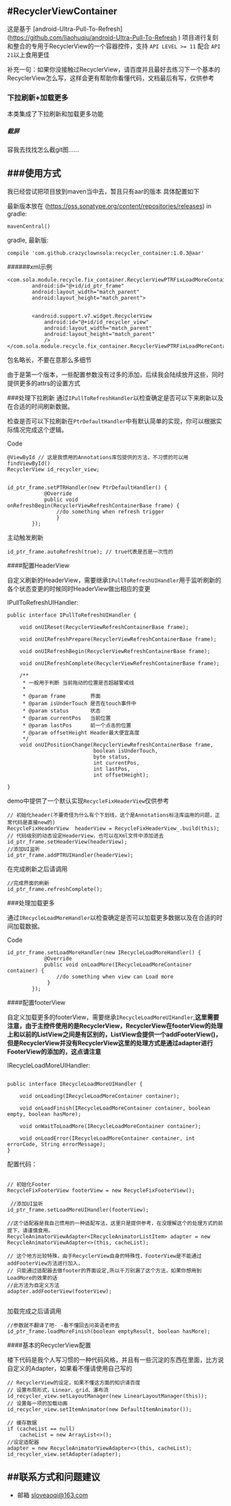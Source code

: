 #RecyclerViewContainer
---------------------------------------------

这是基于 [android-Ultra-Pull-To-Refresh] (https://github.com/liaohuqiu/android-Ultra-Pull-To-Refresh )  项目进行复刻和整合的专用于RecyclerView的一个容器控件，支持 `API LEVEL >= 11` 配合 `API 21`以上食用更佳

补充一句：如果你没接触过RecyclerView，请百度并且最好去练习下一个基本的RecyclerView怎么写，这样会更有帮助你看懂代码，文档最后有写，仅供参考

###  下拉刷新+加载更多
本类集成了下拉刷新和加载更多功能



##### 截屏
容我去找找怎么截git图……


###使用方式
-----------------------
 
我已经尝试把项目放到maven当中去，暂且只有aar的版本
具体配置如下

最新版本放在 (https://oss.sonatype.org/content/repositories/releases)
in gradle:

```
mavenCentral()
```

gradle, 最新版:
```
compile 'com.github.crazyclownsola:recycler_container:1.0.3@aar'
```


######xml示例
```
<com.sola.module.recycle.fix_container.RecyclerViewPTRFixLoadMoreContainer
        android:id="@+id/id_ptr_frame"
        android:layout_width="match_parent"
        android:layout_height="match_parent">


        <android.support.v7.widget.RecyclerView
            android:id="@+id/id_recycler_view"
            android:layout_width="match_parent"
            android:layout_height="match_parent"
            />
</com.sola.module.recycle.fix_container.RecyclerViewPTRFixLoadMoreContainer>

```
包名略长，不要在意那么多细节

由于是第一个版本，一些配置参数没有过多的添加，后续我会陆续放开这些，同时提供更多的attrs的设置方式

###处理下拉刷新
通过`IPullToRefreshHandler`以检查确定是否可以下来刷新以及在合适的时间刷新数据。

检查是否可以下拉刷新在`PtrDefaultHandler`中有默认简单的实现，你可以根据实际情况完成这个逻辑。

Code
```
@ViewById // 这是我惯用的Annotations库包提供的方法，不习惯的可以用findViewById()
RecyclerView id_recycler_view;
	
```

```
id_ptr_frame.setPTRHandler(new PtrDefaultHandler() {
            @Override
            public void onRefreshBegin(RecyclerViewRefreshContainerBase frame) {
                //do something when refresh trigger
                }
        });
```

主动触发刷新
```
id_ptr_frame.autoRefresh(true); // true代表是否是一次性的
```


####配置HeaderView


自定义刷新的HeaderView，需要继承`IPullToRefreshUIHandler`用于监听刷新的各个状态变更的时候同时HeaderView做出相应的变更

IPullToRefreshUIHandler:
```
public interface IPullToRefreshUIHandler {
   
    void onUIReset(RecyclerViewRefreshContainerBase frame);

    void onUIRefreshPrepare(RecyclerViewRefreshContainerBase frame);

    void onUIRefreshBegin(RecyclerViewRefreshContainerBase frame);

    void onUIRefreshComplete(RecyclerViewRefreshContainerBase frame);

    /**
     * 一般用于判断 当前拖动的位置是否超越警戒线
     *
     * @param frame        界面
     * @param isUnderTouch 是否在touch事件中
     * @param status       状态
     * @param currentPos   当前位置
     * @param lastPos      前一个点击的位置
     * @param offsetHeight Header最大便宜高度
     */
    void onUIPositionChange(RecyclerViewRefreshContainerBase frame,
                            boolean isUnderTouch,
                            byte status,
                            int currentPos,
                            int lastPos,
                            int offsetHeight);

}
```

demo中提供了一个默认实现`RecycleFixHeaderView`仅供参考


```
// 初始化header(不要奇怪为什么有个下划线，这个是Annotations标注库运用的问题，正常代码是直接new的)
RecycleFixHeaderView  headerView = RecycleFixHeaderView_.build(this);
// 代码级别的动态设定HeaderView，也可以在Xml文件中添加进去
id_ptr_frame.setHeaderView(headerView);
//添加UI监听
id_ptr_frame.addPTRUIHandler(headerView);

```

在完成刷新之后请调用
```
//完成界面的刷新
id_ptr_frame.refreshComplete();
```


###处理加载更多

通过`IRecycleLoadMoreHandler`以检查确定是否可以加载更多数据以及在合适的时间加载数据。

Code
```
id_ptr_frame.setLoadMoreHandler(new IRecycleLoadMoreHandler() {
            @Override
            public void onLoadMore(IRecycleLoadMoreContainer container) {
                //do something when view can Load more
             }
        });
```


####配置footerView

自定义加载更多的footerView，需要继承`IRecycleLoadMoreUIHandler`,**这里需要注意，由于主控件使用的是RecyclerView，RecyclerView在footerView的处理上和以前的ListView之间是有区别的，ListView会提供一个addFooterView()，但是RecyclerView并没有RecyclerView这里的处理方式是通过adapter进行FooterView的添加的，这点请注意**

IRecycleLoadMoreUIHandler:
```

public interface IRecycleLoadMoreUIHandler {
   
    void onLoading(IRecycleLoadMoreContainer container);

    void onLoadFinish(IRecycleLoadMoreContainer container, boolean empty, boolean hasMore);

    void onWaitToLoadMore(IRecycleLoadMoreContainer container);

    void onLoadError(IRecycleLoadMoreContainer container, int errorCode, String errorMessage);
}

```

配置代码：
```

// 初始化Footer
RecycleFixFooterView footerView = new RecycleFixFooterView();

 //添加UI监听
id_ptr_frame.setLoadMoreUIHandler(footerView);

//这个适配器是我自己惯用的一种适配写法，这里只是提供参考，在没理解这个的处理方式的前提下，请谨慎食用。
RecycleAnimatorViewAdapter<IRecycleAnimatorListItem> adapter = new RecycleAnimatorViewAdapter<>(this, cacheList);

// 这个地方比较特殊，由于RecyclerView自身的特殊性，FooterView是不能通过addFooterView方法进行加入，
// 只能通过适配器去做footer的界面设定,所以千万别漏了这个方法，如果你想用到LoadMore的效果的话
//此方法为自定义方法
adapter.addFooterView(footerView);
 
```

加载完成之后请调用
```
//参数就不翻译了吧- -看不懂回去问英语老师去
id_ptr_frame.loadMoreFinish(boolean emptyResult, boolean hasMore);
```


####基本的RecyclerView配置

楼下代码是我个人写习惯的一种代码风格，并且有一些沉淀的东西在里面，比方说自定义的Adapter，如果看不懂请使用自己写的

```
// RecyclerView的设定，如果不懂这方面的知识请百度
// 设置布局形式，Linear、grid、瀑布流
id_recycler_view.setLayoutManager(new LinearLayoutManager(this));
// 设置每一项的加载动画
id_recycler_view.setItemAnimator(new DefaultItemAnimator());

// 缓存数据
if (cacheList == null)
    cacheList = new ArrayList<>();
//设定适配器
adapter = new RecycleAnimatorViewAdapter<>(this, cacheList);
id_recycler_view.setAdapter(adapter);

```



##联系方式和问题建议
-------------------------------------

 - 邮箱 sloveaoqi@163.com

